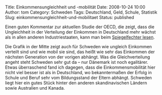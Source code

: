 Title: Einkommensungleichheit und -mobilität
Date: 2008-10-24 10:00
Author: tom
Category: Schweden
Tags: Deutschland, Geld, Schule, Statistik
Slug: einkommensungleichheit-und-mobilitaet
Status: published

Einen guten Kommentar zur aktuellen Studie der OECD, die zeigt, dass die
Ungleichheit in der Verteilung der Einkommen in Deutschland mehr wächst
als in allen anderen Industriestaaten, kann man beim [Spiegelfechter
lesen](http://www.spiegelfechter.com/wordpress/413/die-grose-dekompression).

Die Grafik in der Mitte zeigt auch für Schweden wie ungleich Einkommen
verteilt sind und wie mobil sie sind, das heißt wie sehr das Einkommen
der nächsten Generation von der vorigen abhängt. Was die
Gleichverteilung angeht steht Schweden sehr gut da – nur Dänemark ist
noch egalitärer. Etwas überraschend fand ich dagegen, dass die
Einkommensmobilität hier nicht viel besser ist als in Deutschland, wo
bekanntermaßen der Erfolg in Schule und Beruf sehr vom Bildungsstand der
Eltern abhängt. Schweden liegt hier ein gutes Stück hinter den anderen
skandinavischen Ländern sowie Australien und Kanada.

